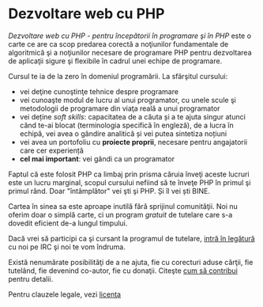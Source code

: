 Dezvoltare web cu PHP
=====================

*Dezvoltare web cu PHP - pentru începătorii în programare şi în PHP* este o
carte ce are ca scop predarea corectă a noţiunilor fundamentale de
algoritmică şi a noţiunilor necesare de programare PHP pentru dezvoltarea
de aplicaţii sigure şi flexibile în cadrul unei echipe de programare.

Cursul te ia de la zero în domeniul programării. La sfârşitul cursului:

* vei deţine cunoştinţe tehnice despre programare
* vei cunoaşte modul de lucru al unui programator, cu unele scule şi
metodologii de programare din viaţa reală a unui programator
* vei deține *soft skills*: capacitatea de a căuta și a te ajuta singur atunci când te-ai blocat (terminologia specifică în engleză), de a lucra în echipă, vei avea o gândire analitică și vei putea sintetiza noțiuni
* vei avea un portofoliu cu **proiecte proprii**, necesare pentru angajatorii care cer experiență
* **cel mai important**: vei gândi ca un programator

Faptul că este folosit PHP ca limbaj prin prisma căruia înveţi aceste
lucruri este un lucru marginal, scopul cursului nefiind să te înveţe
PHP în primul şi primul rând. Doar "întâmplător" vei şti şi PHP.
Și îl vei ști BINE.

Cartea în sinea sa este aproape inutilă fără sprijinul comunităţii. Noi nu
oferim doar o simplă carte, ci un program *gratuit* de tutelare care
s-a dovedit eficient de-a lungul timpului.

Dacă vrei să participi ca şi cursant la programul de tutelare,
[intră în legătură](https://github.com/flavius/yap-phpro-book/wiki/Contact) cu noi pe IRC şi noi te vom îndruma.

Există nenumărate posibilităţi de a ne ajuta, fie cu corecturi aduse cărţii,
fie tutelând, fie devenind co-autor, fie cu donaţii. Citeşte
[cum să contribui](docs/contribute.md) pentru detalii.

Pentru clauzele legale, vezi [licenţa](https://raw.github.com/flavius/yap-phpro-book/384cff5d2047b246415efdbce93a49e2f0f39823/LICENSE.txt)
